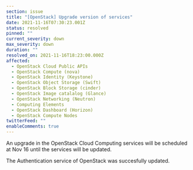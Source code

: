 ```yaml
---
section: issue
title: "[OpenStack] Upgrade version of services"
date: 2021-11-16T07:30:23.001Z
status: resolved
pinned: ""
current_severity: down
max_severity: down
duration: ""
resolved_on: 2021-11-16T18:23:00.000Z
affected:
  - OpenStack Cloud Public APIs
  - OpenStack Compute (nova)
  - OpenStack Identity (Keystone)
  - OpenStack Object Storage (Swift)
  - OpenStack Block Storage (cinder)
  - OpenStack Image catalalog (Glance)
  - OpenStack Networking (Neutron)
  - Computing Elements
  - OpenStack Dashboard (Horizon)
  - OpenStack Compute Nodes
twitterFeed: ""
enableComments: true
---
```

An upgrade in the OpenStack Cloud Computing services will be scheduled at Nov 16 until the services will be updated.

The Authentication service of OpenStack was succesfully updated.